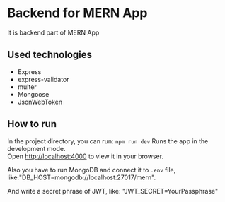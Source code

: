 # Backend for MERN App

It is backend part of MERN App

## Used technologies

- Express
- express-validator
- multer
- Mongoose
- JsonWebToken

## How to run

In the project directory, you can run: `npm run dev`
Runs the app in the development mode.\
Open [http://localhost:4000](http://localhost:4000) to view it in your browser.

Also you have to run MongoDB and connect it to `.env` file, like:"DB_HOST=mongodb://localhost:27017/mern".

And write a secret phrase of JWT, like: "JWT_SECRET=YourPassphrase"
